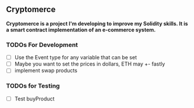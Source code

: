 ## Cryptomerce

**Cryptomerce is a project I'm developing to improve my Solidity skills. It is a smart contract implementation of an e-commerce system.**


### TODOs For Development

- [ ] Use the Event type for any variable that can be set
- [ ] Maybe you want to set the prices in dollars, ETH may +- fastly
- [ ] implement swap products

### TODOs for Testing
- [ ] Test buyProduct